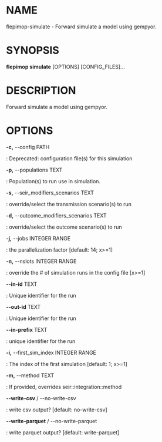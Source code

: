 # NAME

flepimop-simulate - Forward simulate a model using gempyor.

# SYNOPSIS

**flepimop simulate** \[OPTIONS\] \[CONFIG_FILES\]\...

# DESCRIPTION

Forward simulate a model using gempyor.

# OPTIONS

**-c,** \--config PATH

:   Deprecated: configuration file(s) for this simulation

**-p,** \--populations TEXT

:   Population(s) to run use in simulation.

**-s,** \--seir_modifiers_scenarios TEXT

:   override/select the transmission scenario(s) to run

**-d,** \--outcome_modifiers_scenarios TEXT

:   override/select the outcome scenario(s) to run

**-j,** \--jobs INTEGER RANGE

:   the parallelization factor \[default: 14; x\>=1\]

**-n,** \--nslots INTEGER RANGE

:   override the \# of simulation runs in the config file \[x\>=1\]

**\--in-id** TEXT

:   Unique identifier for the run

**\--out-id** TEXT

:   Unique identifier for the run

**\--in-prefix** TEXT

:   unique identifier for the run

**-i,** \--first_sim_index INTEGER RANGE

:   The index of the first simulation \[default: 1; x\>=1\]

**-m,** \--method TEXT

:   If provided, overrides seir::integration::method

**\--write-csv** / \--no-write-csv

:   write csv output? \[default: no-write-csv\]

**\--write-parquet** / \--no-write-parquet

:   write parquet output? \[default: write-parquet\]
